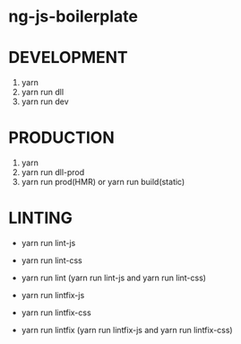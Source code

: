 # ng-js-boilerplate

# DEVELOPMENT

1. yarn
2. yarn run dll
3. yarn run dev

# PRODUCTION

1. yarn
2. yarn run dll-prod
3. yarn run prod(HMR)  or  yarn run build(static)

# LINTING

* yarn run lint-js
* yarn run lint-css
* yarn run lint (yarn run lint-js and yarn run lint-css)

* yarn run lintfix-js
* yarn run lintfix-css
* yarn run lintfix (yarn run lintfix-js and yarn run lintfix-css)
